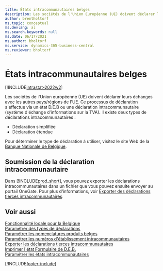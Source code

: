 ```yaml
---
title: États intracommunautaires belges
description: Les sociétés de l'Union Européenne (UE) doivent déclarer leurs échanges avec d'autres pays/régions de l'UE via l'état intracommunautaire ou le système d'échange d'informations sur la TVA.
author: brentholtorf
ms.topic: conceptual
ms.devlang: al
ms.search.keywords: null
ms.date: 06/17/2021
ms.author: bholtorf
ms.service: dynamics-365-business-central
ms.reviewer: bholtorf
---
```

# États intracommunautaires belges

[!INCLUDE[intrastat-2022w2](../../includes/intrastat-2022w2.md)]

Les sociétés de l'Union européenne (UE) doivent déclarer leurs échanges avec les autres pays/régions de l'UE. Ce processus de déclaration s'effectue via un état D.E.B ou une déclaration intracommunautaire (système d'échange d'informations sur la TVA). Il existe deux types de déclarations intracommunautaires :  

- Déclaration simplifiée  
- Déclaration étendue  

Pour déterminer le type de déclaration à utiliser, visitez le site Web de la [Banque Nationale de Belgique](https://aka.ms/BelgianNationalBank).  

## Soumission de la déclaration intracommunautaire

Dans [!INCLUDE[prod_short](../../includes/prod_short.md)], vous pouvez exporter les déclarations intracommunautaires dans un fichier que vous pouvez ensuite envoyer au portail OneGate. Pour plus d'informations, voir [Exporter des déclarations tierces intracommunautaires](how-to-export-intrastat-third-party-declararations.md).  

## Voir aussi

[Fonctionnalité locale pour la Belgique](belgium-local-functionality.md)  
[Paramétrer des types de déclarations](how-to-set-up-declaration-types.md)  
[Paramétrer les nomenclatures produits belges](how-to-set-up-belgian-tariff-numbers.md)  
[Paramétrer les numéros d'établissement intracommunautaires](how-to-set-up-intrastat-establishment-numbers.md)  
[Exporter les déclarations tierces intracommunautaires](how-to-export-intrastat-third-party-declararations.md)  
[Imprimer l'état Formulaire de D.E.B.](how-to-print-the-intrastat-form-report.md)  
[Paramétrer les états intracommunautaires](../../finance-how-setup-report-intrastat.md)  

[!INCLUDE[footer-include](../../includes/footer-banner.md)]
